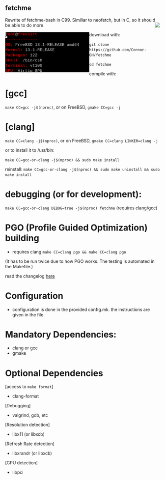 ## fetchme
Rewrite of fetchme-bash in C99. Similiar to neofetch, but in C, so it should be able to do more.
<img src="https://user-images.githubusercontent.com/72793802/177895040-738fffa7-4ce1-4a70-b3e1-e6413702f2b6.png" align="right">

<img src="freebsd_fetchme.png" align="left">
download with:

``git clone https://github.com/Connor-GH/fetchme``

``cd fetchme``

compile with:

# [gcc]

``make CC=gcc -j$(nproc)``, or on FreeBSD, ``gmake CC=gcc -j``

# [clang]

``make CC=clang -j$(nproc)``, or on FreeBSD, ``gmake CC=clang LINKER=clang -j``

or to install it to /usr/bin:

``make CC=gcc-or-clang -j$(nproc) && sudo make install``

reinstall:
``make CC=gcc-or-clang -j$(nproc) && sudo make uninstall && sudo make install``

# debugging (or for development):

``make CC=gcc-or-clang DEBUG=true -j$(nproc) fetchme`` (requires clang/gcc)


# PGO (Profile Guided Optimization) building
- requires clang
``make CC=clang pgo && make CC=clang pgo``

(It has to be run twice due to how PGO works. The testing is automated in the Makefile.)


read the changelog
<a href="docs/CHANGELOG.md">here</a>

# Configuration
- configuration is done in the provided config.mk. the instructions are given in the file.

# Mandatory Dependencies:
- clang or gcc
- gmake

# Optional Dependencies
[access to ``make format``]
- clang-format

[Debugging]
- valgrind, gdb, etc

[Resolution detection]
- libx11 (or libxcb)

[Refresh Rate detection]
- libxrandr (or libxcb)

[GPU detection]
- libpci
